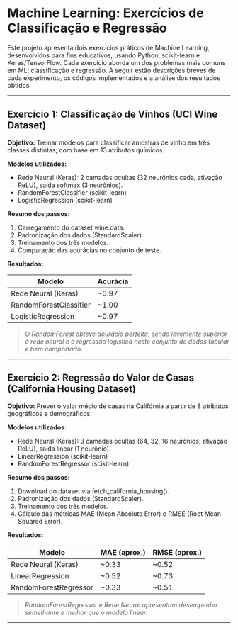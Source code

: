 
# Machine Learning: Exercícios de Classificação e Regressão
 
Este projeto apresenta dois exercícios práticos de Machine Learning, desenvolvidos para fins educativos, usando Python, scikit-learn e Keras/TensorFlow. Cada exercício aborda um dos problemas mais comuns em ML: classificação e regressão. A seguir estão descrições breves de cada experimento, os códigos implementados e a análise dos resultados obtidos.
 
---
 
## Exercício 1: Classificação de Vinhos (UCI Wine Dataset)
 
**Objetivo:** Treinar modelos para classificar amostras de vinho em três classes distintas, com base em 13 atributos químicos.
 
**Modelos utilizados:**
- Rede Neural (Keras): 2 camadas ocultas (32 neurônios cada, ativação ReLU), saída softmax (3 neurônios).
- RandomForestClassifier (scikit-learn)
- LogisticRegression (scikit-learn)
 
**Resumo dos passos:**
1. Carregamento do dataset wine.data.
2. Padronização dos dados (StandardScaler).
3. Treinamento dos três modelos.
4. Comparação das acurácias no conjunto de teste.
 
**Resultados:**
 
| Modelo                   | Acurácia     |
|--------------------------|-------------|
| Rede Neural (Keras)      | ~0.97       |
| RandomForestClassifier   | ~1.00       |
| LogisticRegression       | ~0.97       |
 
> *O RandomForest obteve acurácia perfeita, sendo levemente superior à rede neural e à regressão logística neste conjunto de dados tabular e bem comportado.*
 
---
 
## Exercício 2: Regressão do Valor de Casas (California Housing Dataset)
 
**Objetivo:** Prever o valor médio de casas na Califórnia a partir de 8 atributos geográficos e demográficos.
 
**Modelos utilizados:**
- Rede Neural (Keras): 3 camadas ocultas (64, 32, 16 neurônios; ativação ReLU), saída linear (1 neurônio).
- LinearRegression (scikit-learn)
- RandomForestRegressor (scikit-learn)
 
**Resumo dos passos:**
1. Download do dataset via fetch_california_housing().
2. Padronização dos dados (StandardScaler).
3. Treinamento dos três modelos.
4. Cálculo das métricas MAE (Mean Absolute Error) e RMSE (Root Mean Squared Error).
 
**Resultados:**
 
| Modelo                  | MAE (aprox.) | RMSE (aprox.) |
|-------------------------|--------------|---------------|
| Rede Neural (Keras)     | ~0.33        | ~0.52         |
| LinearRegression        | ~0.52        | ~0.73         |
| RandomForestRegressor   | ~0.33        | ~0.51         |
 
> *RandomForestRegressor e Rede Neural apresentam desempenho semelhante e melhor que o modelo linear.*
 
---
